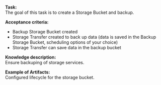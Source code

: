 **Task:**  
The goal of this task is to create a Storage Bucket and backup.

**Acceptance criteria:**  
- Backup Storage Bucket created
- Storage Transfer created to back up data (data is saved in the Backup Storage Bucket, scheduling options of your choice)
- Storage Transfer can save data in the backup bucket

**Knowledge description:**  
Ensure backuping of storage services. 

**Example of Artifacts:**  
Configured lifecycle for the storage bucket.
